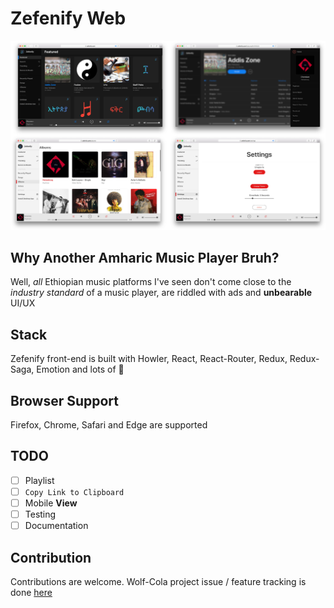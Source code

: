 # Zefenify Web

![Zefenify](https://raw.githubusercontent.com/Zefenify/Web/master/Zefenify.jpg "Zefenify")

## Why Another Amharic Music Player Bruh?
Well, _all_ Ethiopian music platforms I've seen don't come close to the _industry standard_ of a music player, are riddled with ads and **unbearable** UI/UX

## Stack
Zefenify front-end is built with Howler, React, React-Router, Redux, Redux-Saga, Emotion and lots of 🍺

## Browser Support
Firefox, Chrome, Safari and Edge are supported

## TODO
- [ ] Playlist
- [ ] `Copy Link to Clipboard`
- [ ] Mobile **View**
- [ ] Testing
- [ ] Documentation

## Contribution
Contributions are welcome. Wolf-Cola project issue / feature tracking is done [here](https://github.com/Zefenify/Wolf-Cola/issues)
